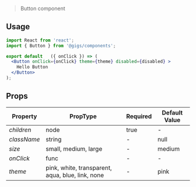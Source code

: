 
> Button component

## Usage

```jsx
import React from 'react';
import { Button } from '@gigs/components';

export default   ({ onClick }) => (
  <Button onClick={onClick} theme={theme} disabled={disabled} >
    Hello Button
  </Button>
);
```

## Props

| Property     | PropType                | Required | Default Value |
| ------------ | ----------------------- | -------- | ------------- |
| *children*   | node                    | true     | -             |
| *className*  | string                  | -        | null          |
| *size*       | small, medium, large    | -        | medium        |
| *onClick*    | func                    | -        | -             |
| *theme*      | pink, white, transparent, aqua, blue, link, none  | -  | pink  |
